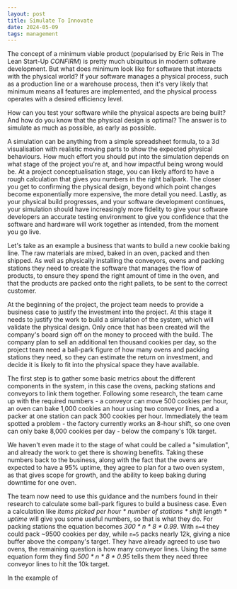 ```yaml
---
layout: post
title: Simulate To Innovate
date: 2024-05-09
tags: management
---
```


The concept of a minimum viable product (popularised by Eric Reis in The Lean Start-Up *CONFIRM*) is pretty much
ubiquitous in modern software development. But what does minimum look like for software that interacts with the
physical world? If your software manages a physical process, such as a production line or a warehouse
process, then it's very likely that minimum means all features are implemented, and the physical process operates
with a desired efficiency level.

How can you test your software while the physical aspects are being built? And how do you know that the physical
design is optimal? The answer is to simulate as much as possible, as early as possible.

A simulation can be anything from a simple spreadsheet formula, to a 3d visualisation with realistic
moving parts to show the expected physical behaviours. How much effort you should put into the simulation depends
on what stage of the project you're at, and how impactful being wrong would be. At a project conceptualisation stage,
you can likely afford to have a rough calculation that gives you numbers in the right ballpark. The closer you
get to confirming the physical design, beyond which point changes become exponentially more expensive, the more
detail you need. Lastly, as your physical build progresses, and your software development continues, your simulation
should have increasingly more fidelity to give your software developers an accurate testing environment to give you
confidence that the software and hardware will work together as intended, from the moment you go live.

Let's take as an example a business that wants to build a new cookie baking line. The raw materials are mixed, baked in
an oven, packed and then shipped. As well as physically installing the conveyors, ovens and packing stations they need
to create the software that manages the flow of products, to ensure they spend the right amount of time in the oven, and
that the products are packed onto the right pallets, to be sent to the correct customer.

At the beginning of the project, the project team needs to provide a business case to justify the investment into the project.
At this stage it needs to justify the work to build a simulation of the system, which will validate the physical design. Only once
that has been created will the company's board sign off on the money to proceed with the build. The company plan to sell an
additional ten thousand cookies per day, so the project team need a ball-park figure of how many ovens and packing stations
they need, so they can estimate the return on investment, and decide it is likely to fit into the physical space they have
available.

The first step is to gather some basic metrics about the different components in the system, in this case the ovens, packing stations
and conveyors to link them together. Following some research, the team came up with the required numbers - a conveyor can move 500 cookies
per hour, an oven can bake 1,000 cookies an hour using two conveyor lines, and a packer at one station can pack 300 cookies per hour.
Immediately the team spotted a problem - the factory currently works an 8-hour shift, so one oven can only bake 8,000 cookies per day -
below the company's 10k target. 

We haven't even made it to the stage of what could be called a "simulation", and already the work to get there is showing benefits.
Taking these numbers back to the business, along with the fact that the ovens are expected to have a 95% uptime, they agree to plan
for a two oven system, as that gives scope for growth, and the ability to keep baking during downtime for one oven.

The team now need to use this guidance and the numbers found in their research to calculate some ball-park figures to build a business case.
Even a calculation like _items picked per hour * number of stations * shift length * uptime_ will give you some useful numbers,
so that is what they do. For packing stations the equation becomes _300 * n * 8 * 0.99_. With `n=4` they could pack ~9500 cookies
per day, while `n=5` packs nearly 12k, giving a nice buffer above the company's target. They have already agreed to use two ovens,
the remaining question is how many conveyor lines. Using the same equation form they find _500 * n * 8 * 0.95_ tells them they need
three conveyor lines to hit the 10k target.

In the example of 
